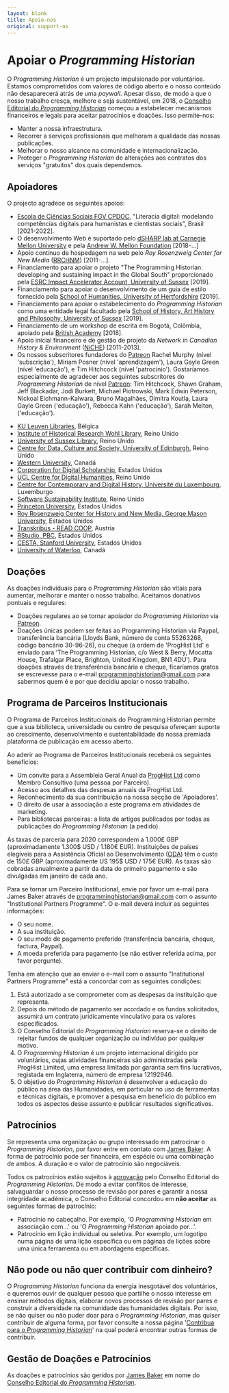```yaml
---
layout: blank
title: Apoie-nos
original: support-us
---
```


# Apoiar o _Programming Historian_

O *Programming Historian* é um projecto impulsionado por voluntários. Estamos comprometidos com valores de código aberto e o nosso conteúdo não desaparecerá atrás de uma *paywall*. Apesar disso, de modo a que o nosso trabalho cresça, melhore e seja sustentável, em 2018, o [Conselho Editorial do *Programming Historian*](/pt/equipe) começou a estabelecer mecanismos financeiros e legais para aceitar patrocínios e doações. Isso permite-nos:

- Manter a nossa infraestrutura.
- Recorrer a serviços profissionais que melhoram a qualidade das nossas publicações.
- Melhorar o nosso alcance na comunidade e internacionalização.
- Proteger o *Programming Historian* de alterações aos contratos dos serviços "gratuitos" dos quais dependemos. 

## Apoiadores

O projecto agradece os seguintes apoios:

- [Escola de Ciências Sociais FGV CPDOC](https://portal.fgv.br), "Literacia digital: modelando competências digitais para humanistas e cientistas sociais", Brasil [2021-2022].
- O desenvolvimento Web é suportado pelo [dSHARP lab at Carnegie Mellon University](http://dsharp.library.cmu.edu/) e pela [Andrew W. Mellon Foundation](https://mellon.org/) [2018-...]
- Apoio contínuo de hospedagem na web pelo *Roy Rosenzweig Center for New Media* ([RRCHNM](http://chnm.gmu.edu/)) [2011-...].
- Financiamento para apoiar o projeto "The Programming Historian: developing and sustaining impact in the Global South" proporcionado pela [ESRC Impact Accelerator Account, University of Sussex](http://www.sussex.ac.uk/staff/research/rqi/rqi_information_and_support/rqi_impact_funding/if-esrciaa/) [2019].
- Financiamento para apoiar o desenvolvimento de um guia de estilo fornecido pela [School of Humanities, University of Hertfordshire](https://www.herts.ac.uk/study/schools-of-study/humanities) [2019].
- Financiamento para apoiar o estabelecimento do *Programming Historian* como uma entidade legal facultado pela [School of History, Art History and Philosophy, University of Sussex](http://www.sussex.ac.uk/hahp/) [2019].
- Financiamento de um workshop de escrita em Bogotá, Colômbia, apoiado pela [British Academy](https://www.britac.ac.uk/) [2018].
- Apoio inicial financeiro e de gestão de projeto da *Network in Canadian History & Environment* ([NiCHE](http://niche-canada.org/)) [2011-2013].
- Os nossos subscritores fundadores do [Patreon](https://www.patreon.com/theprogramminghistorian) Rachel Murphy (nível 'subscrição'), Miriam Posner (nível 'aprendizagem'), Laura Gayle Green (nível 'educação'), e Tim Hitchcock (nível 'patrocínio'). Gostaríamos especialmente de agradecer aos seguintes subscritores do *Programming Historian* de nível [Patreon](https://www.patreon.com/theprogramminghistorian): Tim Hitchcock, Shawn Graham, Jeff Blackadar, Jodi Burkett, Michael Piotrowski, Mark Edwin Peterson, Nickoal Eichmann-Kalwara, Bruno Magalhães, Dimitra Koutla, Laura Gayle Green ('educação'), Rebecca Kahn ('educação'), Sarah Melton, ('educação').
<!-- - Os membros do nosso [Programa de Parceiros Institucionais](en/support-us#institutional-partner-programme): -->
  - [KU Leuven Libraries](https://bib.kuleuven.be/), Bélgica
  - [Institute of Historical Research Wohl Library](https://www.history.ac.uk/library), Reino Unido
  - [University of Sussex Library](https://www.sussex.ac.uk/library/), Reino Unido
  - [Centre for Data, Culture and Society, University of Edinburgh](https://www.cdcs.ed.ac.uk/), Reino Unido
  - [Western University](https://www.uwo.ca/), Canadá
  - [Corporation for Digital Scholarship](https://digitalscholar.org/), Estados Unidos
  - [UCL Centre for Digital Humanities](https://www.ucl.ac.uk/digital-humanities/), Reino Unido
  - [Centre for Contemporary and Digital History, Université du Luxembourg](https://www.c2dh.uni.lu/), Luxemburgo
  - [Software Sustainability Institute](https://software.ac.uk/), Reino Unido
  - [Princeton University](https://www.princeton.edu/), Estados Unidos
  - [Roy Rosenzweig Center for History and New Media, George Mason University](https://rrchnm.org/), Estados Unidos
  - [Transkribus - READ COOP](https://readcoop.eu/), Austria
  - [RStudio, PBC](https://rstudio.com/), Estados Unidos
  - [CESTA, Stanford University](https://cesta.stanford.edu/), Estados Unidos
  - [University of Waterloo](https://uwaterloo.ca/), Canadá
  
## Doações

As doações individuais para o *Programming Historian* são vitais para aumentar, melhorar e manter o nosso trabalho. Aceitamos donativos pontuais e regulares:

- Doações regulares ao se tornar apoiador do *Programming Historian* via [Patreon](https://www.patreon.com/theprogramminghistorian).
- Doações únicas podem ser feitas ao Programming Historian via Paypal, transferência bancária (Lloyds Bank, número de conta 55263268, código bancário 30-96-26), ou cheque (à ordem de 'ProgHist Ltd' e enviado para ‘The Programming Historian, c/o West & Berry, Mocatta House, Trafalgar Place, Brighton, United Kingdom, BN1 4DU’). Para doações através de transferência bancária e cheque, ficaríamos gratos se escrevesse para o e-mail <a href="mailto:programminghistorian@gmail.com">programminghistorian@gmail.com</a> para sabermos quem é e por que decidiu apoiar o nosso trabalho.

## Programa de Parceiros Institucionais

O Programa de Parceiros Institucionais do Programming Historian permite que a sua biblioteca, universidade ou centro de pesquisa ofereçam suporte ao crescimento, desenvolvimento e sustentabilidade da nossa premiada plataforma de publicação em acesso aberto.

Ao aderir ao Programa de Parceiros Institucionais receberá os seguintes benefícios:

- Um convite para a Assembleia Geral Anual da [ProgHist Ltd](https://beta.companieshouse.gov.uk/company/12192946) como Membro Consultivo (uma pessoa por Parceiro).
- Acesso aos detalhes das despesas anuais da ProgHist Ltd.
- Reconhecimento da sua contribuição na nossa secção de 'Apoiadores'.
- O direito de usar a associação a este programa em atividades de marketing.
- Para bibliotecas parceiras: a lista de artigos publicados por todas as publicações do *Programming Historian* (a pedido).

As taxas de parceria para 2020 correspondem a 1.000£ GBP (aproximadamente 1.300$ USD / 1.180€ EUR). Instituições de países elegíveis para a Assistência Oficial ao Desenvolvimento ([ODA](http://www.oecd.org/dac/financing-sustainable-development/development-finance-standards/daclist.htm)) têm o custo de 150£ GBP (aproximadamente US 195$ USD / 175€ EUR). As taxas são cobradas anualmente a partir da data do primeiro pagamento e são divulgadas em janeiro de cada ano.

Para se tornar um Parceiro Institucional, envie por favor um e-mail para James Baker através de <a href="mailto:programminghistorian@gmail.com">programminghistorian@gmail.com</a> com o assunto "Institutional Partners Programme". O e-mail deverá incluir as seguintes informações:

- O seu nome.
- A sua instituição.
- O seu modo de pagamento preferido (transferência bancária, cheque, factura, Paypal).
- A moeda preferida para pagamento (se não estiver referida acima, por favor pergunte).

Tenha em atenção que ao enviar o e-mail com o assunto "Institutional Partners Programme" está a concordar com as seguintes condições:

1. Está autorizado a se comprometer com as despesas da instituição que representa.
2. Depois do método de pagamento ser acordado e os fundos solicitados, assumirá um contrato juridicamente vinculativo para os valores especificados.
3. O Conselho Editorial do *Programming Historian* reserva-se o direito de rejeitar fundos de qualquer organização ou indivíduo por qualquer motivo.
4. O *Programming Historian* é um projeto internacional dirigido por voluntários, cujas atividades financeiras são administradas pela ProgHist Limited, uma empresa limitada por garantia sem fins lucrativos, registada em Inglaterra, número de empresa 12192946.
5. O objetivo do *Programming Historian* é desenvolver a educação do público na área das Humanidades, em particular no uso de ferramentas e técnicas digitais, e promover a pesquisa em benefício do público em todos os aspectos desse assunto e publicar resultados significativos.

## Patrocínios

Se representa uma organização ou grupo interessado em patrocinar o *Programming Historian*, por favor entre em contato com [James Baker](https://github.com/drjwbaker). A forma de patrocínio pode ser financeira, em espécie ou uma combinação de ambos. A duração e o valor de patrocínio são negociáveis.

Todos os patrocínios estão sujeitos à [aprovação](https://github.com/programminghistorian/jekyll/wiki/Programming-Historian-Governance) pelo Conselho Editorial do *Programming Historian*. De modo a evitar conflitos de interesse, salvaguardar o nosso processo de revisão por pares e garantir a nossa integridade académica, o Conselho Editorial concordou em **não aceitar** as seguintes formas de patrocínio:

- Patrocínio no cabeçalho. Por exemplo, 'O *Programming Historian* em associação com...' ou 'O *Programming Historian* apoiado por...'.
- Patrocínio em lição individual ou seletiva. Por exemplo, um logotipo numa página de uma lição específica ou em páginas de lições sobre uma única ferramenta ou em abordagens específicas.

## Não pode ou não quer contribuir com dinheiro?

O *Programming Historian* funciona da energia inesgotável dos voluntários, e queremos ouvir de qualquer pessoa que partilhe o nosso interesse em ensinar métodos digitais, elaborar novos processos de revisão por pares e construir a diversidade na comunidade das humanidades digitais. Por isso, se não quiser ou não puder doar para o *Programming Historian*, mas quiser contribuir de alguma forma, por favor consulte a nossa página '[Contribua para o *Programming Historian*](/pt/contribua)' na qual poderá encontrar outras formas de contribuir.

## Gestão de Doações e Patrocínios

As doações e patrocínios são geridos por [James Baker](https://github.com/drjwbaker) em nome do [Conselho Editorial do *Programming Historian*](/pt/equipe).

